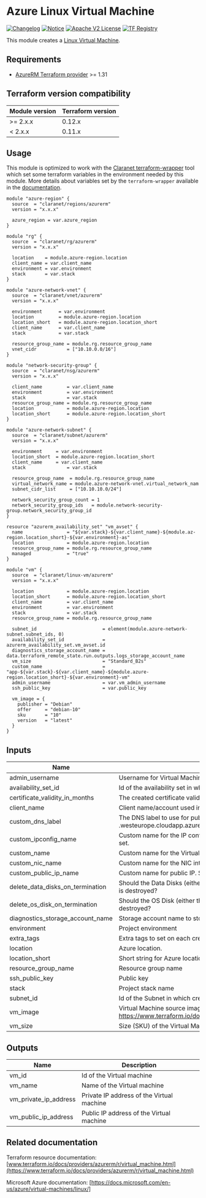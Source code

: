 # Azure Linux Virtual Machine

[![Changelog](https://img.shields.io/badge/changelog-release-green.svg)](CHANGELOG.md) [![Notice](https://img.shields.io/badge/notice-copyright-yellow.svg)](NOTICE) [![Apache V2 License](http://img.shields.io/badge/license-Apache%20V2-blue.svg)](LICENSE) [![TF Registry](https://img.shields.io/badge/terraform-registry-blue.svg)](https://registry.terraform.io/modules/claranet/vnet-peering/azurerm/)

This module creates a [Linux Virtual Machine](https://docs.microsoft.com/en-us/azure/virtual-machines/linux/).

## Requirements
* [AzureRM Terraform provider](https://www.terraform.io/docs/providers/azurerm/) >= 1.31

## Terraform version compatibility
 
| Module version | Terraform version |
|----------------|-------------------|
| >= 2.x.x       | 0.12.x            |
| < 2.x.x        | 0.11.x            |

## Usage

This module is optimized to work with the [Claranet terraform-wrapper](https://github.com/claranet/terraform-wrapper) tool
which set some terraform variables in the environment needed by this module.
More details about variables set by the `terraform-wrapper` available in the [documentation](https://github.com/claranet/terraform-wrapper#environment).

```hcl
module "azure-region" {
  source  = "claranet/regions/azurerm"
  version = "x.x.x"

  azure_region = var.azure_region
}

module "rg" {
  source  = "claranet/rg/azurerm"
  version = "x.x.x"

  location    = module.azure-region.location
  client_name = var.client_name
  environment = var.environment
  stack       = var.stack
}

module "azure-network-vnet" {
  source  = "claranet/vnet/azurerm"
  version = "x.x.x"
    
  environment      = var.environment
  location         = module.azure-region.location
  location_short   = module.azure-region.location_short
  client_name      = var.client_name
  stack            = var.stack

  resource_group_name = module.rg.resource_group_name
  vnet_cidr           = ["10.10.0.0/16"]
}

module "network-security-group" {
  source  = "claranet/nsg/azurerm"
  version = "x.x.x"

  client_name         = var.client_name
  environment         = var.environment
  stack               = var.stack
  resource_group_name = module.rg.resource_group_name
  location            = module.azure-region.location
  location_short      = module.azure-region.location_short
}

module "azure-network-subnet" {
  source  = "claranet/subnet/azurerm"
  version = "x.x.x"

  environment     = var.environment
  location_short  = module.azure-region.location_short
  client_name     = var.client_name
  stack			      = var.stack

  resource_group_name  = module.rg.resource_group_name
  virtual_network_name = module.azure-network-vnet.virtual_network_nam
  subnet_cidr_list     = ["10.10.10.0/24"]

  network_security_group_count = 1
  network_security_group_ids   = module.network-security-group.network_security_group_id
}

resource "azurerm_availability_set" "vm_avset" {
  name                = "${var.stack}-${var.client_name}-${module.az-region.location_short}-${var.environment}-as"
  location            = module.azure-region.location
  resource_group_name = module.rg.resource_group_name
  managed             = "true"
}

module "vm" {
  source  = "claranet/linux-vm/azurerm"
  version = "x.x.x"

  location            = module.azure-region.location
  location_short      = module.azure-region.location_short
  client_name         = var.client_name
  environment         = var.environment
  stack               = var.stack
  resource_group_name = module.rg.resource_group_name

  subnet_id                        = element(module.azure-network-subnet.subnet_ids, 0)
  availability_set_id              = azurerm_availability_set.vm_avset.id
  diagnostics_storage_account_name = data.terraform_remote_state.run.outputs.logs_storage_account_name
  vm_size                          = "Standard_B2s"
  custom_name                      = "app-${var.stack}-${var.client_name}-${module.azure-region.location_short}-${var.environment}-vm"
  admin_username                   = var.vm_admin_username
  ssh_public_key                   = var.public_key

  vm_image = {
    publisher = "Debian"
    offer     = "debian-10"
    sku       = "10"
    version   = "latest"
  }
}
```

## Inputs

| Name | Description | Type | Default | Required |
|------|-------------|:----:|:-----:|:-----:|
| admin\_username | Username for Virtual Machine administrator account | string | n/a | yes |
| availability\_set\_id | Id of the availability set in which host the Virtual Machine. | string | n/a | yes |
| certificate\_validity\_in\_months | The created certificate validity in months | string | `"48"` | no |
| client\_name | Client name/account used in naming | string | n/a | yes |
| custom\_dns\_label | The DNS label to use for public access. VM name if not set. DNS will be <label>.westeurope.cloudapp.azure.com | string | `""` | no |
| custom\_ipconfig\_name | Custom name for the IP config of the NIC. Should be suffixed by \"-nic-ipconfig\". Generated if not set. | string | null | no |
| custom\_name | Custom name for the Virtual Machine. Should be suffixed by "-vm". Generated if not set. | string | `""` | no |
| custom\_nic\_name | Custom name for the NIC interface. Should be suffixed by \"-nic\". Generated if not set. | string | null | no |
| custom\_public\_ip\_name | Custom name for public IP. Should be suffixed by \"-pubip\". Generated if not set. | string | null | no |
| delete\_data\_disks\_on\_termination | Should the Data Disks (either the Managed Disks / VHD Blobs) be deleted when the Virtual Machine is destroyed? | string | `"false"` | no |
| delete\_os\_disk\_on\_termination | Should the OS Disk (either the Managed Disk / VHD Blob) be deleted when the Virtual Machine is destroyed? | string | `"false"` | no |
| diagnostics\_storage\_account\_name | Storage account name to store vm boot diagnostic | string | n/a | yes |
| environment | Project environment | string | n/a | yes |
| extra\_tags | Extra tags to set on each created resource. | map | `<map>` | no |
| location | Azure location. | string | n/a | yes |
| location\_short | Short string for Azure location. | string | n/a | yes |
| resource\_group\_name | Resource group name | string | n/a | yes |
| ssh_public\_key | Public key | string | n/a | yes |
| stack | Project stack name | string | n/a | yes |
| subnet\_id | Id of the Subnet in which create the Virtual Machine | string | n/a | yes |
| vm\_image | Virtual Machine source image information. See https://www.terraform.io/docs/providers/azurerm/r/virtual\_machine.html#storage\_image\_reference | map | `<map>` | no |
| vm\_size | Size (SKU) of the Virtual Machin to create. | string | n/a | yes |

## Outputs

| Name | Description |
|------|-------------|
| vm\_id | Id of the Virtual machine |
| vm\_name | Name of the Virtual machine |
| vm\_private\_ip\_address | Private IP address of the Virtual machine |
| vm\_public\_ip\_address | Public IP address of the Virtual machine |

## Related documentation

Terraform resource documentation: [www.terraform.io/docs/providers/azurerm/r/virtual_machine.html](https://www.terraform.io/docs/providers/azurerm/r/virtual_machine.html)

Microsoft Azure documentation: [https://docs.microsoft.com/en-us/azure/virtual-machines/linux/]